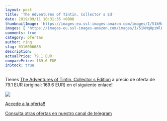 ```yaml
---
layout: post
title: 'The Adventures of Tintin. Collector s Ed'
date: 2019/09/11 10:31:35 +0000
thumbnailImage: 'https://images-eu.ssl-images-amazon.com/images/I/51kMqHpzWlL._SL200_.jpg'
images: [ 'https://images-eu.ssl-images-amazon.com/images/I/51kMqHpzWlL._SL200_.jpg' ]
comments: true
category: ofertas
author: ring
slug: 0316006688
description:
actualPrice: 79.1 EUR
comparePrice: 169.6 EUR
inStock: true
---
```


Tienes [The Adventures of Tintin. Collector s Edition](https://www.amazon.com/dp/0316006688/?tag=redken08-20) a precio de oferta de 79.1 EUR (original: 169.6 EUR) en el siguiente enlace!

[![](https://images-eu.ssl-images-amazon.com/images/I/51kMqHpzWlL._SL200_.jpg)](https://www.amazon.com/dp/0316006688/?tag=redken08-20)

[Accede a la oferta!!](https://www.amazon.com/dp/0316006688/?tag=redken08-20)

[Consulta otras ofertas en nuestro canal de telegram](https://t.me/s/ofertas25)

